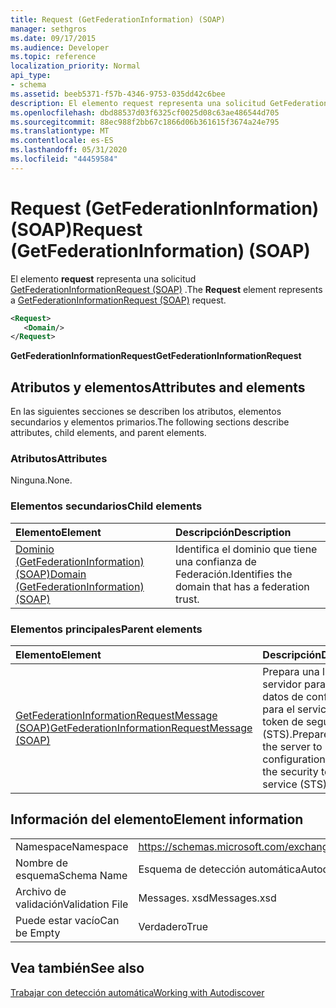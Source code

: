 ```yaml
---
title: Request (GetFederationInformation) (SOAP)
manager: sethgros
ms.date: 09/17/2015
ms.audience: Developer
ms.topic: reference
localization_priority: Normal
api_type:
- schema
ms.assetid: beeb5371-f57b-4346-9753-035dd42c6bee
description: El elemento request representa una solicitud GetFederationInformationRequest (SOAP).
ms.openlocfilehash: dbd88537d03f6325cf0025d08c63ae486544d705
ms.sourcegitcommit: 88ec988f2bb67c1866d06b361615f3674a24e795
ms.translationtype: MT
ms.contentlocale: es-ES
ms.lasthandoff: 05/31/2020
ms.locfileid: "44459584"
---
```

# <a name="request-getfederationinformation-soap"></a><span data-ttu-id="972b0-103">Request (GetFederationInformation) (SOAP)</span><span class="sxs-lookup"><span data-stu-id="972b0-103">Request (GetFederationInformation) (SOAP)</span></span>

<span data-ttu-id="972b0-104">El elemento **request** representa una solicitud [GetFederationInformationRequest (SOAP)](getfederationinformationrequest-soap.md) .</span><span class="sxs-lookup"><span data-stu-id="972b0-104">The **Request** element represents a [GetFederationInformationRequest (SOAP)](getfederationinformationrequest-soap.md) request.</span></span> 
  
```XML
<Request>
   <Domain/>
</Request>
```

 <span data-ttu-id="972b0-105">**GetFederationInformationRequest**</span><span class="sxs-lookup"><span data-stu-id="972b0-105">**GetFederationInformationRequest**</span></span>
## <a name="attributes-and-elements"></a><span data-ttu-id="972b0-106">Atributos y elementos</span><span class="sxs-lookup"><span data-stu-id="972b0-106">Attributes and elements</span></span>

<span data-ttu-id="972b0-107">En las siguientes secciones se describen los atributos, elementos secundarios y elementos primarios.</span><span class="sxs-lookup"><span data-stu-id="972b0-107">The following sections describe attributes, child elements, and parent elements.</span></span>
  
### <a name="attributes"></a><span data-ttu-id="972b0-108">Atributos</span><span class="sxs-lookup"><span data-stu-id="972b0-108">Attributes</span></span>

<span data-ttu-id="972b0-109">Ninguna.</span><span class="sxs-lookup"><span data-stu-id="972b0-109">None.</span></span>
  
### <a name="child-elements"></a><span data-ttu-id="972b0-110">Elementos secundarios</span><span class="sxs-lookup"><span data-stu-id="972b0-110">Child elements</span></span>

|<span data-ttu-id="972b0-111">**Elemento**</span><span class="sxs-lookup"><span data-stu-id="972b0-111">**Element**</span></span>|<span data-ttu-id="972b0-112">**Descripción**</span><span class="sxs-lookup"><span data-stu-id="972b0-112">**Description**</span></span>|
|:-----|:-----|
|[<span data-ttu-id="972b0-113">Dominio (GetFederationInformation) (SOAP)</span><span class="sxs-lookup"><span data-stu-id="972b0-113">Domain (GetFederationInformation) (SOAP)</span></span>](domain-getfederationinformationsoap.md) <br/> |<span data-ttu-id="972b0-114">Identifica el dominio que tiene una confianza de Federación.</span><span class="sxs-lookup"><span data-stu-id="972b0-114">Identifies the domain that has a federation trust.</span></span>  <br/> |
   
### <a name="parent-elements"></a><span data-ttu-id="972b0-115">Elementos principales</span><span class="sxs-lookup"><span data-stu-id="972b0-115">Parent elements</span></span>

|<span data-ttu-id="972b0-116">**Elemento**</span><span class="sxs-lookup"><span data-stu-id="972b0-116">**Element**</span></span>|<span data-ttu-id="972b0-117">**Descripción**</span><span class="sxs-lookup"><span data-stu-id="972b0-117">**Description**</span></span>|
|:-----|:-----|
|[<span data-ttu-id="972b0-118">GetFederationInformationRequestMessage (SOAP)</span><span class="sxs-lookup"><span data-stu-id="972b0-118">GetFederationInformationRequestMessage (SOAP)</span></span>](getfederationinformationrequestmessage-soap.md) <br/> |<span data-ttu-id="972b0-119">Prepara una llamada al servidor para solicitar datos de configuración para el servicio de token de seguridad (STS).</span><span class="sxs-lookup"><span data-stu-id="972b0-119">Prepares a call to the server to request configuration data for the security token service (STS).</span></span>  <br/> |
   
## <a name="element-information"></a><span data-ttu-id="972b0-120">Información del elemento</span><span class="sxs-lookup"><span data-stu-id="972b0-120">Element information</span></span>

|||
|:-----|:-----|
|<span data-ttu-id="972b0-121">Namespace</span><span class="sxs-lookup"><span data-stu-id="972b0-121">Namespace</span></span>  <br/> |https://schemas.microsoft.com/exchange/2010/Autodiscover  <br/> |
|<span data-ttu-id="972b0-122">Nombre de esquema</span><span class="sxs-lookup"><span data-stu-id="972b0-122">Schema Name</span></span>  <br/> |<span data-ttu-id="972b0-123">Esquema de detección automática</span><span class="sxs-lookup"><span data-stu-id="972b0-123">Autodiscover schema</span></span>  <br/> |
|<span data-ttu-id="972b0-124">Archivo de validación</span><span class="sxs-lookup"><span data-stu-id="972b0-124">Validation File</span></span>  <br/> |<span data-ttu-id="972b0-125">Messages. xsd</span><span class="sxs-lookup"><span data-stu-id="972b0-125">Messages.xsd</span></span>  <br/> |
|<span data-ttu-id="972b0-126">Puede estar vacío</span><span class="sxs-lookup"><span data-stu-id="972b0-126">Can be Empty</span></span>  <br/> |<span data-ttu-id="972b0-127">Verdadero</span><span class="sxs-lookup"><span data-stu-id="972b0-127">True</span></span>  <br/> |
   
## <a name="see-also"></a><span data-ttu-id="972b0-128">Vea también</span><span class="sxs-lookup"><span data-stu-id="972b0-128">See also</span></span>



[<span data-ttu-id="972b0-129">Trabajar con detección automática</span><span class="sxs-lookup"><span data-stu-id="972b0-129">Working with Autodiscover</span></span>](https://msdn.microsoft.com/library/39726b67-2eb2-451b-9307-cfd0b518b55c%28Office.15%29.aspx)

